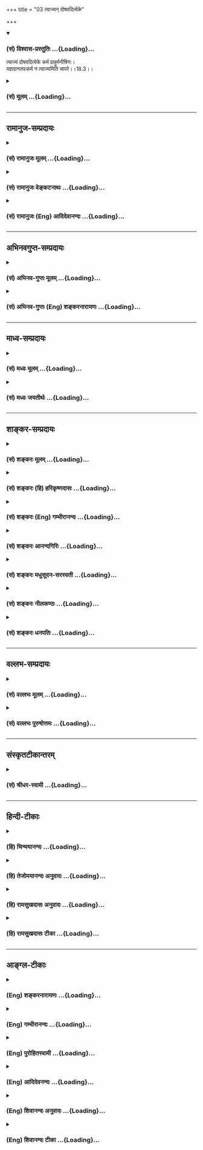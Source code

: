 +++
title = "03 त्याज्यन् दोषवदित्येके"

+++
<div class="js_include" newlevelforh1="3" title="(सं) विश्वास-प्रस्तुतिः" unfilled url="/purANam/mahAbhAratam/06-bhIShma-parva/02-bhagavad-gItA-parva/saMskRtam/vishvAsa-prastutiH/18_moxa-saMnyAsa-yogaH/03_tyAjyan_doShavadi.md">
<details open><summary><h3>(सं) विश्वास-प्रस्तुतिः ...{Loading}...</h3></summary>

त्याज्यं दोषवदित्येके कर्म प्राहुर्मनीषिणः।  
यज्ञदानतपःकर्म न त्याज्यमिति चापरे।।18.3।।
</details>
</div>
<div class="js_include collapsed" newlevelforh1="3" title="(सं) मूलम्" unfilled url="/purANam/mahAbhAratam/06-bhIShma-parva/02-bhagavad-gItA-parva/saMskRtam/mUlam/18_moxa-saMnyAsa-yogaH/03_tyAjyan_doShavadi.md">
<details><summary><h3>(सं) मूलम् ...{Loading}...</h3></summary>

त्याज्यं दोषवदित्येके कर्म प्राहुर्मनीषिणः।  
यज्ञदानतपःकर्म न त्याज्यमिति चापरे।।18.3।।
</details>
</div>


_________________
## रामानुज-सम्प्रदायः
<div class="js_include collapsed" newlevelforh1="3" title="(सं) रामानुजः मूलम्" unfilled url="/purANam/mahAbhAratam/06-bhIShma-parva/02-bhagavad-gItA-parva/saMskRtam/rAmAnujaH/mUlam/18_moxa-saMnyAsa-yogaH/03_tyAjyan_doShavadi.md">
<details><summary><h3>(सं) रामानुजः मूलम् ...{Loading}...</h3></summary>

।।18.3।। एके मनीषिणः कापिला वैदिकाः च तन्मतानुसारिणो रागादि**दोषवद्**
बन्धकत्वात् सर्वं यज्ञादिकं कर्म मुमुक्षुणा **त्याज्यम्** इति आहुः।
**अपरे** पण्डिता यज्ञादिकं **कर्म न त्याज्यम्** इति प्राहुः।

</details>
</div>
<div class="js_include collapsed" newlevelforh1="3" title="(सं) रामानुजः वेङ्कटनाथः" unfilled url="/purANam/mahAbhAratam/06-bhIShma-parva/02-bhagavad-gItA-parva/saMskRtam/rAmAnujaH/venkaTanAthaH/18_moxa-saMnyAsa-yogaH/03_tyAjyan_doShavadi.md">
<details><summary><h3>(सं) रामानुजः वेङ्कटनाथः ...{Loading}...</h3></summary>

  
  
।।18.3।। एवंकाम्यानाम् \[18।2\] इति श्लोकेन फलविरोधतदभावद्वारा विरोधो
दर्शितः। अथत्याज्यं दोषवत् इति श्लोकेन स्वरूपतो दोषयोगतदभावाभ्यां
प्रत्यवायत्वादिमुखेन विवादः प्रदर्श्यते -- वैधहिंसाऽपि
कापिलैर्निषिद्धत्वेन दोषतयाऽङ्गीक्रियते।
यथोक्तमीश्वरकृष्णेनदृष्टवदानुश्रविकः स ह्यविशुद्धः क्षयातिशययुक्तः इति।
उक्तं च पञ्चशिखाचार्यैः -- स्वल्पः सङ्करः सुपरिहरः सप्रत्यवमर्शः इति।
अतो वैधहिंसा पुरुषस्य दोषमावक्ष्यति; कतोश्चोपकरिष्यतीति तन्मतम्। अतःएके
इति शब्देन सामान्यतो निर्दिष्टावादिनःदोषवत् इति
हेत्वन्वयादिसामर्थ्याद्दोषाख्यदृष्टान्तोक्तिबलाद्वा विशेषतो व्यज्यन्त
इत्याहकापिला वैदिकाश्च तन्मतानुसारिण इति। एतेन
सर्वकर्मस्वरूपसन्न्यासवादिनां मतमपि वेदबाह्यत्वेन
दर्शितम्। रागादिदोषवदिति -- रागादयो दोषा बन्धका इति
सर्वसैद्धान्तिकसम्मतत्वात्तदुदाहरणम् यद्वा कर्मैव रागादिदोषवत् अत एव
बन्धकमित्यभिप्रायः। अस्यां योजनायामादिशब्दो हिंसादिकमपि संगृह्णाति। सर्वं
यज्ञादिकं कर्मेति -- कर्मशब्दोऽत्र सामान्यविषयोऽपियज्ञदानतपःकर्म न
त्याज्यम् इति पक्षान्तरे विशेषणाच्छास्त्रचोदितविषयः तत्र च
विशेषकाभावात्काम्यविषयत्वे पौनरुक्त्याच्च सर्वविषय इति भावः।
सर्वैस्त्याज्यत्वे तद्विधायकस्य
शास्त्रस्याप्रामाण्यप्रसङ्गात्मुमुक्षुणेति विशेषितम्। अपरशब्दोऽत्र
स्वमतानुसारिविषयः। यज्ञदानतपःकर्म न त्याज्यं कार्यमेव तत् \[18।5\] इति हि
स्वमतं वक्ष्यत इत्यभिप्रायेणाऽऽहपण्डिता इति त्याज्योपादेयविभागतत्त्वविद
इत्यर्थः।  
  

</details>
</div>
<div class="js_include collapsed" newlevelforh1="3" title="(सं) रामानुजः (Eng) आदिदेवानन्दः" unfilled url="/purANam/mahAbhAratam/06-bhIShma-parva/02-bhagavad-gItA-parva/saMskRtam/rAmAnujaH/english/AdidevAnandaH/18_moxa-saMnyAsa-yogaH/03_tyAjyan_doShavadi.md">
<details><summary><h3>(सं) रामानुजः (Eng) आदिदेवानन्दः ...{Loading}...</h3></summary>

18.3 Some sages, viz., the adherents of Kapila and those Vaidikas who
agree with his creed, contend that all acts such as sacrifices etc.,
should be renounced by aspirants for release, as they bind even as
desires and other similar defects tend to bind. Other learned men say
that acts like sacrifices etc., should not be renounced.

</details>
</div>


_________________
## अभिनवगुप्त-सम्प्रदायः
<div class="js_include collapsed" newlevelforh1="3" title="(सं) अभिनव-गुप्तः मूलम्" unfilled url="/purANam/mahAbhAratam/06-bhIShma-parva/02-bhagavad-gItA-parva/saMskRtam/abhinava-guptaH/mUlam/18_moxa-saMnyAsa-yogaH/03_tyAjyan_doShavadi.md">
<details><summary><h3>(सं) अभिनव-गुप्तः मूलम् ...{Loading}...</h3></summary>

।।18.3।। No commentary.

</details>
</div>
<div class="js_include collapsed" newlevelforh1="3" title="(सं) अभिनव-गुप्तः (Eng) शङ्करनारायणः" unfilled url="/purANam/mahAbhAratam/06-bhIShma-parva/02-bhagavad-gItA-parva/saMskRtam/abhinava-guptaH/english/shankaranArAyaNaH/18_moxa-saMnyAsa-yogaH/03_tyAjyan_doShavadi.md">
<details><summary><h3>(सं) अभिनव-गुप्तः (Eng) शङ्करनारायणः ...{Loading}...</h3></summary>

18.3 Tyajyam etc. The harmful : that which is connected with sin,
becuase it consists of act of injury etc. Such an action must be
relinished and not all aciton that has auspicious result. In this way
certain persons-as if they are attached (as domesticated animals do ) to
the house of the Sankhyas - think of a distinction is relinishing. But
there are other learned persons who put on the coat of the Mimamsakas
and who, basing exclusively the scriptures, classify what action to be
performed and what action not to be performed . They opine : The act of
killing that constitutes the technical aspect of execution of a
sacrifice is \[in fact\] not an act of injury at all in view of the
principles, like 'The action intended for sacrifice is indeed known from
the scripture only' - (SB, IV, i, 2) and 'Therefore the act of injury
known from the Vedas' etc. - (SV, I, i, 2.23) For, the general rule
'Don't injure' is annulled in this case. But, at the same time the
Syena-sacrifice etc., is an act of killing. Becuase, 'The injunctive
suffix does not prescribe what falls within the purveiw of fruit of an
action of the injunction.' \[SV, I, i, 2.222). Therefore other \[Vedic\]
sacrifices one should not relinish eventhough they are connected with an
act of injury.

</details>
</div>


_________________
## माध्व-सम्प्रदायः
<div class="js_include collapsed" newlevelforh1="3" title="(सं) मध्वः मूलम्" unfilled url="/purANam/mahAbhAratam/06-bhIShma-parva/02-bhagavad-gItA-parva/saMskRtam/madhvaH/mUlam/18_moxa-saMnyAsa-yogaH/03_tyAjyan_doShavadi.md">
<details><summary><h3>(सं) मध्वः मूलम् ...{Loading}...</h3></summary>

।।18.3।। मनीषिण इत्युक्तत्वात्पूर्वपक्षोऽपि ग्राह्य एव। फलत्यागेन त्यागो
विवक्षितः। यज्ञादेस्तत्पक्षे। यस्तु कर्मफलत्यागी \[18।11\] इति च
वक्ष्यति। अत एक एवायं पक्षः।

</details>
</div>
<div class="js_include collapsed" newlevelforh1="3" title="(सं) मध्वः जयतीर्थः" unfilled url="/purANam/mahAbhAratam/06-bhIShma-parva/02-bhagavad-gItA-parva/saMskRtam/madhvaH/jayatIrthaH/18_moxa-saMnyAsa-yogaH/03_tyAjyan_doShavadi.md">
<details><summary><h3>(सं) मध्वः जयतीर्थः ...{Loading}...</h3></summary>

।।18.3।। त्याज्यं दोषवत् इत्यनेन हेयः कापिलानां पक्ष उपन्यस्त इति केचित्;
तदसदिति भावेनाऽऽह -- **मनीषिण** इति। पूर्वपक्षः पूर्वोपन्यस्तः पक्षः।
ननुयज्ञदानतपःकर्म न त्याज्यं कार्यमेव तत् \[18।5\] इति
भगवन्मतविरुद्धोऽसौ कथं ग्राह्यः इत्यत आह -- **फलत्यागेने**ति।
फलत्यागाभिप्रायेण यज्ञादेस्त्यागो विवक्षितः; तत्पक्षे न स्वरूपतः।
कुतःमनीषिणः इति विशेषणादेव। अतो न भगवन्मतविरुद्धोऽसौ। कर्मत्यागशब्दः कथं
फलत्यागेनार्थेनार्थवानित्यत आह -- **यस्त्वि**ति। नन्वेवं सति
पूर्वोत्तरार्धोपन्यस्तयोः पक्षयोरविरोध आपद्यत इति चेत् सत्यं; इत्याह --
**अत** इति। अतो मनीषिपक्षत्वादेकोऽविरुद्धः। अयं पूर्वोत्तरार्धोपन्यस्तः
किन्त्वापापप्रतीतिमपेक्ष्य सन्देहबीजत्वेन विप्रतिपत्तिरियमुद्भावितेति
भावः।

</details>
</div>


_________________
## शाङ्कर-सम्प्रदायः
<div class="js_include collapsed" newlevelforh1="3" title="(सं) शङ्करः मूलम्" unfilled url="/purANam/mahAbhAratam/06-bhIShma-parva/02-bhagavad-gItA-parva/saMskRtam/shankaraH/mUlam/18_moxa-saMnyAsa-yogaH/03_tyAjyan_doShavadi.md">
<details><summary><h3>(सं) शङ्करः मूलम् ...{Loading}...</h3></summary>

।।18.3।। --,**त्याज्यं** त्यक्तव्यं **दोषवत्** दोषः अस्य अस्तीति दोषवत्।
किं तत् **कर्म** बन्धहेतुत्वात् सर्वमेव। अथवा; दोषः यथा रागादिः
त्यज्यते; तथा त्याज्यम् **इति एके कर्म** प्राहुः **मनीषिणः** पण्डिताः
साङ्ख्यादिदृष्टिम् आश्रिताः; अधिकृतानां कर्मिणामपि इति। तत्रैव
**यज्ञदानतपःकर्म ऩ त्याज्यम् इति च अपरे**।। कर्मिणः एव अधिकृताः; तान्
अपेक्ष्य एते विकल्पाः; न तु ज्ञाननिष्ठान् व्युत्थायिनः संन्यासिनः
अपेक्ष्य। ज्ञानयोगेन साङ्ख्यानां निष्ठा मया पुरा प्रोक्ता इति
कर्माधिकारात् अपोद्धृताः ये; न तान् प्रति चिन्ता।।  
  
ननु कर्मयोगेन योगिनाम् (गीता 3।3) इति अधिकृताः पूर्वं विभक्तनिष्ठाः अपि
इह सर्वशास्त्रार्थोपसंहारप्रकरणे यथा विचार्यन्ते; तथा साङ्ख्या अपि
ज्ञाननिष्ठाः विचार्यन्ताम् इति। न; तेषां मोहदुःखनिमित्तत्यागानुपपत्तेः।
न कायक्लेशनिमित्तं दुःखं साङ्ख्याः आत्मनि पश्यन्ति; इच्छादीनां
क्षेत्रधर्मत्वेनैव दर्शितत्वात्। अतः ते न कायक्लेशदुःखभयात् कर्म
परित्यजन्ति। नापि ते कर्माणि आत्मनि पश्यन्ति; येन नियतं कर्म मोहात्
परित्यजेयुः। गुणानां कर्म नैव किञ्चित्करोमि इति हि ते संन्यस्यन्ति।
सर्वकर्माणि मनसा संन्यस्य (गीता 5।13) इत्यादिभिः तत्त्वविदः
संन्यासप्रकारः उक्तः। तस्मात् ये अन्ये अधिकृताः कर्मणि अनात्मविदः; येषां
च मोहनिमित्तः त्यागः संभवति कायक्लेशभयाच्च; ते एव तामसाः त्यागिनः
राजसाश्च इति निन्द्यन्ते कर्मिणाम् अनात्मज्ञानां कर्मफलत्यागस्तुत्यर्थम्
सर्वारम्भपरित्यागी (गीता 14।25) मौनी संतुष्टो येन केनचित् (गीता 12।19)।
अनिकेतः स्थिरमतिः (गीता 12।19) इति गुणातीतलक्षणे च परमार्थसंन्यासिनः
विशेषितत्वात्। वक्ष्यति च निष्ठा ज्ञानस्य या परा (गीता 18।50) इति।
तस्मात् ज्ञाननिष्ठाः संन्यासिनः न इह विवक्षिताः। कर्मफलत्यागः एव
सात्त्विकत्वेन गुणेन तामसत्वाद्यपेक्षया संन्यासः उच्यते; न मुख्यः
सर्वकर्मसंन्यासः।।  
  
सर्वकर्मसंन्यासासंभवे च न हि देहभृता इति हेतुवचनात् मुख्य एव इति चेत्; न
हेतुवचनस्य स्तुत्यर्थत्वात्। यथा त्यागाच्छान्तिरनन्तरम् (गीता 12।12) इति
कर्मफलत्यागस्तुतिरेव यथोक्तानेकपक्षानुष्ठानाशक्तिमन्तम् अर्जुनम् अज्ञं
प्रति विधानात् तथा इदमपि न हि देहभृता शक्यम् (गीता 18।11) इति
कर्मफलत्यागस्तुत्यर्थम् न सर्वकर्माणि मनसा संन्यस्य नैव कुर्वन्न
कारयन्नास्ते इत्यस्य पक्षस्य अपवादः केनचित् दर्शयितुं शक्यः। तस्मात्
कर्मणि अधिकृतान् प्रत्येव एषः संन्यासत्यागविकल्पः। ये तु परमार्थदर्शिनः
साङ्ख्याः; तेषां ज्ञाननिष्ठायामेव सर्वकर्मसंन्यासलक्षणायाम् अधिकारः; न
अन्यत्र; इति न ते विकल्पार्हाः। तच्च उपपादितम् अस्माभिः वेदाविनाशिनम्
(गीता 2।21) इत्यस्मिन्प्रदेशे; तृतीयादौ च।। तत्र एतेषु विकल्पभेदेषु --,

</details>
</div>
<div class="js_include collapsed" newlevelforh1="3" title="(सं) शङ्करः (हि) हरिकृष्णदासः" unfilled url="/purANam/mahAbhAratam/06-bhIShma-parva/02-bhagavad-gItA-parva/saMskRtam/shankaraH/hindI/harikRShNadAsaH/18_moxa-saMnyAsa-yogaH/03_tyAjyan_doShavadi.md">
<details><summary><h3>(सं) शङ्करः (हि) हरिकृष्णदासः ...{Loading}...</h3></summary>

।।18.3।। कितने ही साङ्ख्यादि मतावलम्बी पण्डितजन कहते हैं कि जिसमें दोष हो
वह दोषवत् है। वह क्या है कि बन्धनके हेतु होनेके कारण सभी कर्म दोषयुक्त
हैं; इसलिये कर्म करनेवाले कर्माधिकारी मनुष्योंके लिये भी वे त्याज्य हैं;
अथवा जैसे रागद्वेष आदि दोष त्यागे जाते हैं; वैसे ही समस्त कर्म भी
त्याज्य हैं। इसी विषयमें दूसरे विद्वान कहते हैं कि यज्ञ; दान और तपरूप
कर्म त्याग करनेयोग्य नहीं हैं। ये सब विकल्प; कर्म करनेवाले
कर्माधिकारियोंको लक्ष्य करके ही किये गये हैं। समस्त भोगोंसे विरक्त
ज्ञाननिष्ट; संन्यासियोंको लक्ष्य करके नहीं। ( अभिप्राय यह कि )
साङ्ख्ययोगियोंकी निष्ठा ज्ञानयोगके द्वारा मैं पहले कह चुका हूँ इस प्रकार
जो,( संन्यासी ) कर्माधिकारसे अलग कर दिये गये हैं उनके विषयमें यहाँ कोई
विचार नहीं करना है। पू₀ -- कर्मयोगियोंकी निष्ठा कर्मयोगसे कही गयी है इस
कथनसे जिनकी निष्ठाका विभाग पहले किया जा चुका है; उन कर्माधिकारियोंके
सम्बन्धमें जिस प्रकार यहाँ गीताशास्त्रके उपसंहारप्रकरणमें फिर विचार किया
जाता है; वैसे ही; साङ्ख्यनिष्ठावाले संन्यासियोंके विषयमें भी तो किया जाना
उचित ही है। उ₀ -- नहीं; क्योंकि उनका त्याग मोह या दुःखके निमित्तसे
होनेवाला नहीं हो सकता। ( भगवान्ने क्षेत्राध्यायमें ) इच्छा और द्वेष
आदिको शरीरके ही धर्म बतलाया है इसलिये साङ्ख्यनिष्ठ संन्यासी शारीरिक
पीड़ाके निमित्तसे होनेवाले दुःखोंको आत्मामें नहीं देखते। अतः वे शारीरिक
क्लेशजन्य दुःखके भयसे कर्म नहीं छोड़ते। तथा वे आत्मामें कर्मोंका
अस्तित्त्व भी नहीं देखते; जिससे कि उनके द्वारा मोहसे नियत कर्मोंका
परित्याग किया जा सकता हो। सारे कर्म गुणोंके हैं; मैं कुछ भी नहीं करता
ऐसा समझकर ही वे कर्मसंन्यास करते हैं; क्योंकि सब कर्मोंको मनसे त्यागकर
इत्यादि वाक्योंद्वारा तत्त्वज्ञानियोंके संन्यासका प्रकार ( ऐसा ही )
बतलाया गया है। अतः जो अन्य आत्मज्ञानरहित कर्माधिकारी मनुष्य हैं जिनके
द्वारा मोहपूर्वक या शारीरिक क्लेशके भयसे कर्मोंका त्याग किया जाना सम्भव
है; वे ही तामस और राजस त्यागी हैं। ऐसा कहकर; आत्मज्ञानरहित
कर्माधिकारियोंके कर्मफलत्यागकी स्तुति करनेके लिये; उन राजसतामस
त्यागियोंकी निन्दा की जाती है। क्योंकि सर्वारम्भपरित्यागी मौनी संतुष्टो
येन केनचित् अनिकेतः स्थिरमतिः इत्यादि विशेषणोंसे ( बारहवें अध्यायमें )
और गुणातीतके लक्षणोंमें भी यथार्थ संन्यासीको पृथक् करके कहा गया है;
तथा,ज्ञानकी जो परानिष्ठा है इस प्रकरणमें भी यही बात कहेंगे; इसलिये यहाँ
यह विवेचन ज्ञाननिष्ठ संन्यासियोंके विषयमें नहीं है। कर्मफलत्याग (
रूपसंन्यास ) ही सात्त्विकतारूप गुणसे युक्त होनेके कारण यहाँ तामसराजस
त्यागकी अपेक्षा गौणरूपसे संन्यास कहा जाता है। यह ( सात्त्विक त्याग )
सर्वकर्मसंन्यासरूप मुख्य संन्यास नहीं,है। पू₀ -- न हि देहभृता इत्यादि
हेतुयुक्त कथनसे यह पाया जाता है कि स्वरूपसे सर्वकर्मोंका संन्यास असम्भव
है; अतः कर्मफलत्याग ही मुख्य संन्यास है। उ₀ -- यह कहना ठीक नहीं; क्योंकि
यह हेतुयुक्त कथन कर्मफलत्यागकी स्तुतिके लिये है। जिस प्रकार पूर्वोक्त
अनेक साधनोंका अनुष्ठान करनेमें असमर्थ और आत्मज्ञानरहित अर्जुनके लिये
विहित होनेके कारण,त्यागाच्छान्तिरनन्तरम् यह कहना कर्मफलत्यागकी
स्तुतिमात्र है। वैसे ही न हि देहभृता शक्यम् यह कहना भी कर्मफलत्यागकी
स्तुतिके लिये ही है। क्योंकि सब कर्मोंको मनसे छो़ड़कर न करता हुआ और न
कराता हुआ रहता है इस पक्षका अपवाद; किसीके द्वारा भी दिखलाया जाना सम्भव
नहीं है। सुतरां यह संन्यास और त्यागसम्बन्धी विकल्प; कर्माधिकारियोंके
विषयमें ही है। जो यथार्थ ज्ञानी साङ्ख्ययोगी हैं; उनका केवल
सर्वकर्मसंन्यासरूप ज्ञाननिष्ठामें ही अधिकार है; अन्यत्र नहीं; अतः वे
विकल्पके पात्र नहीं हैं। यही सिद्धान्त हमने वेदाविनाशिनम् इस श्लोककी
व्याख्यामें और तीसरे अध्यायके आरम्भमें सिद्ध किया है।

</details>
</div>
<div class="js_include collapsed" newlevelforh1="3" title="(सं) शङ्करः (Eng) गम्भीरानन्दः" unfilled url="/purANam/mahAbhAratam/06-bhIShma-parva/02-bhagavad-gItA-parva/saMskRtam/shankaraH/english/gambhIrAnandaH/18_moxa-saMnyAsa-yogaH/03_tyAjyan_doShavadi.md">
<details><summary><h3>(सं) शङ्करः (Eng) गम्भीरानन्दः ...{Loading}...</h3></summary>

18.3 Eke, some; manisinah, learned ones, subscribing to the views of the
Sankhyas and others; prahuh, say; that dosavat, beset with evil (as it
is);-What is it;- karma, action, all actions, becuase they are the cause
of bondage; tyajyam, should be given up even by those who are eligible
for actions (rites and duties). Or, it (action) is to be given up
dosavat, just as defects such as attachment etc. are renounced. Ca and,
in that very context; apare, others; (say) that yajana-dana-tapah-karma,
the practice of sacrifice, charity and auterity; na tyajyam, should not
be given up. These alternatives are with regard to only those who are
alified for action, but not with regard to the monks who are steadfast
in Knowledge and have gone beyond the stages of life. This discussion is
not concerned with those who are held to be outside the scope of
eligibility for action in the assertion (by the Lord), 'The
steadfastness in the Yoga of Knowledge by men of realization was spoken
of by Me in the days of yore' (see 3.3). Objection: Well, just as those
who are alified for rites and duties and who have their distinct
steadfastness are being considered here in the chapter summarizing the
entire scripture, though they have been dealt with earlier in
'৷৷.through the Yoga of Action for the yogis' (3.3), similarly, let even
the men of realization who are steadfast in Knowledge be considered
here. Reply: No, because it is not logical that their renunciation
should result from delusion and sorrow (cf. 7 and 8). The men of
realization do not perceive in the Self the sorrows arising from
physical torment; for it has been shown that desire etc. are attributes
only of the field (body) (see 13.6). Therefore, they do not renounce
action but of fear for physical trouble and pain. Nor do they perceive
actions in the Self, on account of which they should give up obligatory
duties out of delusion. In fact, they renounce with the conviction that
'action belongs to the organs' (see 3.28); 'I certainly do not do
anything' (see 5.8); for, the mode of renunciation of an enlightened
person was shown in, '৷৷.having given up all actions mentally' (5.13).
Therefore, those others who are alified for rites and duties, who are
unelightened about the Self, and for whom renunciation is possible out
of delusion and from fear of physical trouble, are alone condemned as
persons who, being possessed of tamas and rajas, resort to renunciation.
And this is done with a veiw to eulogizing the renunciation of the
results of rites and duties by the unenlightened men of action. Besides,
the men of renunciation in the real sense have been particularly pointed
out in, 'who has renounced ever undertaking,' 'who is silent, content
with anything, homeless, steadyminded' (12.16, 19), and also (while
determining) the characteristics of one who has transcended the gunas
(Chapter 14). The Lord will further say, '৷৷.which is the supreme
consummation of Knowledge' (50). Therefore the monks steadfast in
Knowledge are not intended to be spoken of here. It is only the
abandoning of the results of action which, by virtue of its being imbued
with the ality of sattva, is spoken of as sannyasa in contrast to the
renunciation of actions which is possessed of tamas etc.; it is not
sannyasa in the primary-sense-the renunciation of all actions.
Objection: According to the reason shown in the text, 'Since it is not
possible for one who holds on to a body to give up actions entirely'
(11), may it not be argued that the actions entirely' (11), may it not
be argued that the word sannyasa is certainly used in the primary sense
because it is impossible to abandon all works; Reply: No, for the next
adducing the reason is meant for eulogy. Just as, 'From renunciation
immediately (follows) Peace' (12.12), is a mere eulogy of renunciation
of the fruits of action, it having been enjoined on Arjuna who was
unenlightened and incapable of undertaking the various alternatives
(paths) as stated earlier, so also is this sentence, 'Since it is not
possible for one who holds on to a body to give up actions entirely'
(11), meant for eulogizing the renunciation of the resorts of all
actions. No one can point an exception to the proposition that 'having
given up all actions mentally, (the embodied man of self-control)
continues happily৷৷.without doing or causing (others) to do anything at
all' (see 5.13). Therefore these alternative veiws regarding sannyasa
and tyaga are concerned only with those who are alified for rites and
duties. But the enlightened ones who have realized the supreme Truth are
competent only for steadfastness in Knowledge, which is characterized by
renunciation of all actions; not for anything else. Hence, they do not
come within the purview of the alternative veiws. Thus has this been
pointed out by us in connection with the text, '৷৷.he who knows this One
as indestructible৷৷.' (2.21) as also in the beginning of the third
chapter.

</details>
</div>
<div class="js_include collapsed" newlevelforh1="3" title="(सं) शङ्करः आनन्दगिरिः" unfilled url="/purANam/mahAbhAratam/06-bhIShma-parva/02-bhagavad-gItA-parva/saMskRtam/shankaraH/AnandagiriH/18_moxa-saMnyAsa-yogaH/03_tyAjyan_doShavadi.md">
<details><summary><h3>(सं) शङ्करः आनन्दगिरिः ...{Loading}...</h3></summary>

।।18.3।। काम्यानि वर्जयित्वा नित्यनैमित्तिकानि फलाभिलाषादृते
कर्तव्यानीत्युक्तं पक्षं प्रतिपक्षनिराशेन द्रढयितुं विप्रतिपत्तिमाह --
**त्याज्यमिति।** कर्मणः सर्वस्य दोषवत्त्वे हेतुमाह -- **बन्धेति।**
दोषवदित्येतद्दृष्टान्तत्वेन व्याचष्टे -- **अथवेति।**
कर्मण्यनधिकृतानामकर्मिणामेव कर्म त्याज्यं कर्मिणां तत्त्यागे
प्रत्यवायादित्याशङ्क्याह -- **अधिकृतानामिति।** नहि तेषामपि कर्म त्यजतां
प्रत्यवायो हिंसादियुक्तस्य कर्मणोऽनुष्ठाने परं प्रत्यवायादिति भावः।
साङ्ख्यादिपक्षसमाप्तावितिशब्दः। मीमांसकपक्षमाह -- **तत्रैवेति।**
कर्माधिकृतेष्वेवेति यावत्। कर्म नित्यं नैमित्तिकं च। काम्यानां
कर्मणामित्यारभ्य श्लोकाभ्यां कर्मिणोऽकर्मिणोऽधिकृताननधिकृतांश्चापेक्ष्य
दर्शितविकल्पानां प्रवृत्तिरित्याशङ्क्याह -- **कर्मिण इति।**
एवकारव्यवच्छेद्यमाह -- **नत्विति।** तदेव स्फुटयति -- **ज्ञानेति।**
कर्माधिकृतानां ज्ञाननिष्ठातो विभक्तनिष्ठावत्त्वेन पूर्वोक्तानामपि
शास्त्रार्थोपसंहारे पुनर्विचार्यत्ववज्ज्ञाननिष्ठानामपि
विचार्यत्वमत्राविरुद्धमिति शङ्कते -- **नन्विति।** साङ्ख्यानां
परमार्थज्ञाननिष्ठानां नात्र विचार्यतेत्युत्तरमाह -- **न तेषामिति।** ननु
तेषामपि स्वात्मनि क्लेशदुःखादि पश्यतां तदनुरोधेन
राजसकर्मत्यागसिद्धेर्विचार्यत्वं नेत्याह -- **न कायेति।** तत्र
क्षेत्राध्यायोक्तं हेतूकरोति -- **इच्छादीनामिति।** स्वात्मनि
साङ्ख्यादीनां क्लेशाद्यप्रतीतौ फलितमाह -- **अत इति।** ननु तेषां
क्लेशाद्यदर्शनेऽपि स्वात्मनि कर्माणि पश्यतां तत्त्यागो युक्तस्तेषां
कायक्लेशादिकरत्वान्नेत्याह -- **नापीति।** अज्ञानां
मोहमाहात्म्यान्नियतमपि कर्म त्यक्तुं न तत्त्वविदां स्वात्मनि
कर्मादर्शनेन तत्त्यागे हेत्वभावादिति मत्वाह -- **मोहादिति।** कथं तर्हि
तेषामात्मनि कर्माण्यपश्यतां प्राप्त्यभावे तत्त्यागः संन्यासस्तत्राह --
**गुणानामिति।** अविवेकप्राप्तानां कर्मणां त्यागस्तत्त्वविदामित्युक्तं
स्मारयन्नप्राप्तप्रतिषेधं प्रत्यादिशति -- **सर्वेति।**
तत्त्वविदामत्राविचार्यत्वे फलितमाह -- **तस्मादिति।** येऽनात्मविदस्त
एवेत्युत्तरत्र संबन्धः। कर्मण्यधिकृतानामनात्मविदां कर्मत्यागसंभावनां
दर्शयति -- **येषां चेति।** तन्निन्दा कुत्रोपयुक्तेत्याशङ्क्याह --
**कर्मिणामिति।** किञ्च परमार्थसंन्यासिनां प्रशस्यत्वोपलम्भान्न
निन्दाविषयत्वमित्याह -- **सर्वेति।** किंचात्रापि सिद्धिं प्राप्तो
यथेत्यादिना ज्ञाननिष्ठाया वक्ष्यमाणत्वात्तद्वतां नेह,विचार्यतेत्याह --
**वक्ष्यतीति।** कर्माधिकृतानामेवात्र विवक्षितत्वं न
ज्ञाननिष्ठानामित्युपसंहरति -- **तस्मादिति।** ननु संन्यासशब्देन
सर्वकर्मसंन्यासस्य ग्राह्यत्वात्तथाविधसंन्यासिनामिह विवक्षितत्वं
प्रतिभाति तत्राह -- **कर्मेति।** संन्यासशब्देन मुख्यस्यैव संन्यासस्य
ग्रहणं गौणमुख्ययोर्मुख्ये कार्यसंप्रत्ययादन्यथा तदसंभवे
हेतूक्तिवैयर्थ्यादप्राप्तप्रतिषेधादिति शङ्कते -- **सर्वेति।** नेदं
हेतुवचनं सर्वकर्मसंन्याससंभवसाधकं कर्मफलत्यागस्तुतिपरत्वादिति परिहरति --
**नेत्यादिना।** एतदेव दृष्टान्तेन स्पष्टयति -- **यथेति।** दृष्टान्तेऽपि
यथाश्रुतार्थत्वं किं न स्यादित्याशङ्क्याह -- **यथोक्तेति।** नहि
फलत्यागादेव ज्ञानं विना मुक्तिर्युक्ता
मुक्तेर्ज्ञानैकाधीनत्वसाधकश्रुतिस्मृतिविरोधादद्वेष्टेत्यादिना चानन्तरमेव
ज्ञानसाधनविधानानर्थक्यादतस्त्यागस्तुतिरेवात्र ग्राह्येत्यर्थः।
दृष्टान्तगतमर्थं दार्ष्टान्तिके योजयति -- **तथेति।**
प्रागुक्तपक्षापवादविवक्षया हेतूक्तेर्मुख्यार्थत्वमेव किं न
स्यादित्याशङ्क्य तदपवादे हेत्वभावान्मैवमित्याह -- **न** **सर्वेति।** न
चेयमेव हेतूक्तिस्तदपवादिकान्यथासिद्धेरुक्तत्वादिति भावः।
मुख्यसंन्यासापवादासंभवे संन्यासत्यागविकल्पस्य कथं सावकाशतेत्याशङ्क्याह
-- **तस्मादिति।** ज्ञाननिष्ठान्प्रत्युक्तविकल्पानुपपत्तौ कुत्र
तेषामधिकारस्तत्राह -- **ये त्विति।** संन्यासिनां विकल्पानर्हत्वेन
ज्ञाननिष्ठायामेवाधिकारस्य भूयःसु प्रदेशेषु साधितत्वान्न
साधनीयत्वापेक्षेत्याह -- **तथेति।**

</details>
</div>
<div class="js_include collapsed" newlevelforh1="3" title="(सं) शङ्करः मधुसूदन-सरस्वती" unfilled url="/purANam/mahAbhAratam/06-bhIShma-parva/02-bhagavad-gItA-parva/saMskRtam/shankaraH/madhusUdana-sarasvatI/18_moxa-saMnyAsa-yogaH/03_tyAjyan_doShavadi.md">
<details><summary><h3>(सं) शङ्करः मधुसूदन-सरस्वती ...{Loading}...</h3></summary>

।।18.3।। अधुना द्वितीयप्रश्नप्रतिवचनाय संन्यासत्यागशब्दार्थस्य त्रैविध्यं
निरूपयितुं तत्र विप्रतिपत्तिमाह -- त्याज्यमिति। सर्वं कर्म
बन्धहेतुत्वात् दोषवद्दुष्टमतः कर्माधिकृतैरपि कर्म त्याज्यमेवेत्येके
मनीषिणः प्राहुः। यद्वा दोषवद्दोष इव यथा दोषो रागादिस्त्यज्यते तद्वत्कर्म
त्याज्यमनुत्पन्नबोधैरनुत्पन्नविविदिषैः कर्माधिकारिभिरपीत्यकेः पक्षः।
अत्र द्वितीयः पक्षः कर्माधिकारिभिरन्तःकरणशुद्धिद्वारा
विविदिषोत्पत्त्यर्थं यज्ञदानतपःकर्म न त्याज्यमिति चापरे मनीषिणः प्राहुः।

</details>
</div>
<div class="js_include collapsed" newlevelforh1="3" title="(सं) शङ्करः नीलकण्ठः" unfilled url="/purANam/mahAbhAratam/06-bhIShma-parva/02-bhagavad-gItA-parva/saMskRtam/shankaraH/nIlakaNThaH/18_moxa-saMnyAsa-yogaH/03_tyAjyan_doShavadi.md">
<details><summary><h3>(सं) शङ्करः नीलकण्ठः ...{Loading}...</h3></summary>

।।18.3।। इदमेव पक्षद्वयमाह -- **त्याज्यमिति।** एके मुख्याः मनीषिणो
मनोनिग्रहसमर्थाः परमात्मनि उत्पन्नविविदिषाणां पुरुषाणां दोषवत् रागादयो
यथा त्याज्यास्तद्वत् कर्म त्याज्यमिति प्राहुः। अपरे तु विविदिषार्थिना
यज्ञादिकं न त्याज्यमिति वा प्राहुरित्यनुवर्तते। तथा च द्विविधाः श्रुतय
उपलभ्यन्तेन कर्मणा न प्रजया धनेन त्यागेनैके अमृतत्वमानशुःकुर्वन्नेवेह
कर्माणि जिजीविषेच्छतं समाः इत्याद्याः। अविद्वद्विषयमेवैतत्पक्षद्वयम्।
विदुषां तु कर्मसु प्रवृत्तिकारणस्याज्ञानस्य नष्टत्वात्स्वतःसिद्ध एव
त्याग इति न तान्प्रति कर्मविधिर्वा तत्त्यागविधिर्वा प्रवर्तते। यथोक्तंन
कर्माणि त्यजेद्योगी कर्मभिस्त्यज्यते ह्यसौ इति।

</details>
</div>
<div class="js_include collapsed" newlevelforh1="3" title="(सं) शङ्करः धनपतिः" unfilled url="/purANam/mahAbhAratam/06-bhIShma-parva/02-bhagavad-gItA-parva/saMskRtam/shankaraH/dhanapatiH/18_moxa-saMnyAsa-yogaH/03_tyAjyan_doShavadi.md">
<details><summary><h3>(सं) शङ्करः धनपतिः ...{Loading}...</h3></summary>

।।18.3।। काम्यानि वर्जयित्वा नित्यनैमित्तिकानि फलाभिसंधि विना
कर्तव्यानीत्युक्तं पक्षं प्रतिक्षनिरासेन द्रढयितुं विप्रतिपत्तिमाह --
स्याज्यमिति। दोषाऽस्यास्तीति दोषवत् बन्धहेतुतत्वात्। सर्वमेव कर्म
त्याज्यं त्यक्तव्यं दोषो रागादिर्यथा त्यज्यते तद्वत्त्याज्यमिति वा। एके
मनीषिणो बुद्धमन्तः पण्डिताः साङ्ख्यदृष्टिमाश्रिता अधिकृतैः कर्मिभिरपि
सर्वं कर्मं त्याज्यमिति प्राहुः कथयन्ति। ननु अधिकृतानां कर्मिणां
कर्मत्यागं प्रत्यवायजनकं कथं प्राहुरितिचेत् हिंसादियुक्तकर्मत्यागे
तेषामपि प्रत्यवायाभावं तदनुष्ठानं परं प्रत्यवायं चाभिप्रेत्येति गृहाण।
परे मीमांसकदृष्टिमाश्रिता यज्ञदानतपःकर्म न त्याज्यम्अग्नीषोमीयं
पशुमालमेत इत्यादिविधिबोधितहिंसातिरिक्तहिंसानिषेषेन हिंस्यात्सर्वाभूतानि
इति वाक्यस्य सार्थक्याद्विधिबोधितं कर्म न प्रत्यवायावहं प्रत्युत
विहितत्यागएव प्रत्यवायावह इत्यतः सर्वं कर्म न त्यक्तव्यमिति प्राहुः।
अधिकृतान्कर्मिण एवापेक्ष्यैते विकल्पाः नतु ज्ञाननिष्ठान्
त्यक्तसर्वपरिग्रहान्। ज्ञानयोगेन साङ्ख्यानां निष्ठा मया प्रोक्तेति
कर्मधिकारविनिर्मुक्तान् संन्याससिनोपेक्ष्य। ननु कर्मयोगेन
योगनामित्यधिकृताः कर्म कुर्वन्तः पूर्वं विभक्तनिष्ठा अपि इह
शास्त्रोसंहारप्रकरणं यथा विचार्यन्ते तथा साङ्ख्या अपि ज्ञाननिष्ठा
विचार्यन्ताम्। एवंच संन्यासिनोपेक्ष्य नत्वेते विकल्पा
इत्युक्तमनुपपन्नमितिचेन्न गुणानां कर्म। नैव
किंचित्करोमीतिकर्माण्यत्मन्यपश्यन्त इत्यादिनि च क्षेत्रधर्मत्वेनैव
पश्यन्तो नियतं कर्म मोहात्परित्यजन्ति कायक्लेशदुःखभयाद्वा कर्म
परित्यजन्तीति वक्तुमशक्यत्वेन तेषां
मोहदुःखनिमित्तत्यागानुपपत्तेः। सर्वकर्माणि मनसा सन्यस्यास्ते सुखं वशी।
नवद्वारे पुरे देही नैव कुर्वन्न कारयन् इत्यादिभिस्तत्त्विदां
संन्यासप्रकारस्योक्तत्वाच्च। ननूदाहृतवचने मनसेत्युक्तत्वात् न
कायिकादीनां संन्यासः; सर्वकर्माणीति विशेषितत्वात्सर्वेषामिति चेन्न।
मानसानामेव सर्वेषामिति तदर्थात्। कायादिव्यापाराणां कारणानि
वर्जयित्वाऽन्यानि सर्वाणि कर्माणि मनसा संन्यस्येति भगवतोक्तो न जीवत
इतिचेन्न। नवद्वारे पुरे देही आस्त इति
विशेषाणानुपपत्तेस्तस्मादुदाहृतवचनादिभिस्तत्त्वविदः
संन्यासप्रकारस्योक्तत्वात्। तेषां मोहादिनिमित्तित्यागानुपपत्तेश्च
कर्मिणामनात्मज्ञानां कर्मफलत्यागस्तुत्यर्थं ये कर्मण्यधिकृता,अनात्मविदो
येषां च मोहात्कायक्लेशभयाच्च त्यागः संभवति तमसास्त्यागिनो राजसाश्चेति
निन्द्यन्ते। मानापमानयोस्तुल्यस्तुल्यो मित्रारिपक्षयोः।
सर्वारम्भपरित्यागी गुणातीतः स उच्यते।। तुल्यनिन्दास्तुतिर्मौनी संतुष्टो
येनकेनचित्। अनिकेतः स्थिरमतिर्भक्तिमान्मे प्रियो नरः इत्यादिना
चतुर्दशद्वादशादौ परमार्तसंन्यासिनो विशेषित्वात्। ज्ञानस्य या परा
निष्ठेति वक्ष्यमाणत्वाच्च। ज्ञाननिष्ठाः संन्यासिनो नेह विवक्षिताः
किंत्वतत्त्वविदः संन्यासिनस्तामसत्वाद्यपेक्षया सात्त्विकत्वेन गुणेन
स्तूयन्ते। नचनहि देहभृता शक्यं त्यक्तुं कर्माण्यशेषतः िति हेतुवजनेन
मुख्या एवायं संन्यास इति भ्रमितव्यम्।
त्यागाच्छान्तिरनन्तरमितिवद्धेतुवजनस्तुत्यर्थत्वादिति संक्षेपः।

</details>
</div>


_________________
## वल्लभ-सम्प्रदायः
<div class="js_include collapsed" newlevelforh1="3" title="(सं) वल्लभः मूलम्" unfilled url="/purANam/mahAbhAratam/06-bhIShma-parva/02-bhagavad-gItA-parva/saMskRtam/vallabhaH/mUlam/18_moxa-saMnyAsa-yogaH/03_tyAjyan_doShavadi.md">
<details><summary><h3>(सं) वल्लभः मूलम् ...{Loading}...</h3></summary>

।।18.3।। एके त्वाहुस्त्याज्यं दोषवदिति। कर्ममात्रं
हिंसादिदोषवत्त्वात्त्याज्यमित्येके साङ्ख्याः मनीषिण इति युक्तिदर्शनात्
स्तौति। अपरे मीमांसका यज्ञदानतपःकर्म सफलमपि श्रुतत्वान्न
त्याज्यमित्याहुः। भ्रान्ता अप्येते एकांशतः समीचीनाः; यतः
कस्मिंश्चिदप्यंशे वेदं न परित्यजन्ति। यद्यपि पूर्वेऽपि न परित्यजन्ति
तथापि आपाततः प्रतीतिमादैयवमुपन्यस्तम् वस्तुतस्तुकाम्यानां
इत्युक्तेऽकाम्यानां विधानमित्यर्थादुक्तं भवतीति भावेन कवित्वं तेषूक्तम्।
अग्रे चविचक्षणाः इतिदोषवत् इत्युक्तेऽदोषवत्कार्यमिति मनीषिता
तत्रोक्तेति।

</details>
</div>
<div class="js_include collapsed" newlevelforh1="3" title="(सं) वल्लभः पुरुषोत्तमः" unfilled url="/purANam/mahAbhAratam/06-bhIShma-parva/02-bhagavad-gItA-parva/saMskRtam/vallabhaH/puruShottamaH/18_moxa-saMnyAsa-yogaH/03_tyAjyan_doShavadi.md">
<details><summary><h3>(सं) वल्लभः पुरुषोत्तमः ...{Loading}...</h3></summary>

  
  
।।18.3।। किञ्च -- त्याज्यमिति। एके मनस ईषिणो मनीषिणो विवेकिनः दोषवत् कर्म
ज्ञानादिसाधनरहितं त्याज्यमिति प्राहुः प्रकर्षेण प्रामाण्यादिना आहुः।
अपरे कर्मवादिनो मीमांसकाः यज्ञदानतपःकर्म न त्याज्यमित्याहुः;
विहितत्वात्। तस्माद्यज्ञं परमं वदन्ति \[महाना.17।10\] तस्माद्दानं परमं
वदन्ति \[महाना.17।5\] इति च तस्मात्तपः परमं वदन्ति \[महाना.17।5\] इति च।
एतेन ते कर्मण एव ईश्वरत्वं वदन्त्यतस्तेऽपि न जानन्ति।  
  

</details>
</div>


_________________
## संस्कृतटीकान्तरम्
<div class="js_include collapsed" newlevelforh1="3" title="(सं) श्रीधर-स्वामी" unfilled url="/purANam/mahAbhAratam/06-bhIShma-parva/02-bhagavad-gItA-parva/saMskRtam/shrIdhara-svAmI/18_moxa-saMnyAsa-yogaH/03_tyAjyan_doShavadi.md">
<details><summary><h3>(सं) श्रीधर-स्वामी ...{Loading}...</h3></summary>

।।18.3।। अविदुषः फलत्यागमात्रमेव त्यागशब्दार्थो न कर्मत्याग इत्येतदेव
मतान्तरनिरासेन दृढीकर्तुं मतभेदं दर्शयति **--** **त्याज्यमिति।**
दोषवद्धिंसादिदोषवत्त्वेन बन्धकमिति हेतोः सर्वमपि कर्म त्याज्यमित्येके
साङ्ख्याः प्राहुर्मनीषिण इत्यस्यायं भावःन हिंस्यात्सर्वभूतानि इति निषेधः
पुरुषस्यानर्थहेतुर्हिंसेत्याह। अग्नीषोमीयं पशुमालभेत इत्यादिप्राकरणिको
विधिस्तु हिंसायाः क्रतूपकारकत्वमाह। अतो भिन्नविषयत्वेन
सामान्यविशेषन्यायागोचरत्वाद्बाध्यबाधकता नास्ति। द्द्रव्यसाध्येषु च
सर्वेष्वपि कर्मसु हिंसादेः संभवात्सर्वमपि कर्म त्याज्यमेवेति। तदुक्तम्
-- दृष्टवदानुश्रविकः स ह्यविशुद्धिक्षयातिशययुक्तः इति। अस्यार्थः --
उपायो ज्योतिष्टोमादिः सोऽपि दृष्टोपायवद्गुरुपाठादनुश्रूयत इत्यनुश्रवो
वेदस्तद्बोघितः। तत्राविशुद्धिर्हिंसा तया क्षयो विनाशः।
अग्निहोत्रज्योतिष्टोमादिजन्यस्वर्गेषु तारतम्यं च वर्तते। परोत्कर्षस्तु
सर्वान्दुःखीकरोति। अपरे तु मीमांसका यज्ञादिकं कर्म न त्याज्यमिति
प्राहुः। अयं भावःक्रत्वर्थापि सतीयं हिंसा पुरुषेणैव कर्तव्या सा
चान्योद्देशेनापि कृता पुरुषस्य प्रत्यवायहेतुरेव। तथाहि विधिर्विधेयस्य
तदुद्देशेनानुष्ठानं विधत्ते तादर्थ्यलक्षणत्वाच्छेषत्वस्य। नत्वेवं निषेधो
निषेधस्य तादर्थ्यमपेक्षते; प्राप्तिमात्रापेक्षितत्वात्।
अन्यथाज्ञानप्रमादादिकृते दोषाभावप्रसङ्गात्। तदेवं समानविषयत्वेन
सामान्यशास्त्रस्य विशेषेण बाधान्नास्ति दोषवत्त्वमतो नित्यं यज्ञादिकर्म न
त्याज्यमिति अनेन विधिनिषेधयोः समानबलता वार्यते सामान्यविशेषन्यायं
संप्रादयितुम्।

</details>
</div>


_________________
## हिन्दी-टीकाः
<div class="js_include collapsed" newlevelforh1="3" title="(हि) चिन्मयानन्दः" unfilled url="/purANam/mahAbhAratam/06-bhIShma-parva/02-bhagavad-gItA-parva/hindI/chinmayAnandaH/18_moxa-saMnyAsa-yogaH/03_tyAjyan_doShavadi.md">
<details><summary><h3>(हि) चिन्मयानन्दः ...{Loading}...</h3></summary>

।।18.3।। पूर्व श्लोक में निश्चयात्मक रूप से कहा गया था कि त्याग साधन है
और संन्यास साध्य है। साङ्ख्य सिद्धांत के समर्थकों का इस त्याग के विषय में
यह मत है कि समस्त कर्म दोषयुक्त होने के कारण त्याज्य हैं। उनके मतानुसार;
सभी कर्म वासनाएं उत्पन्न करते हैं; जो आत्मा को आच्छादित कर देती है। अत
कर्मों का सर्वथा त्याग करना चाहिए। परन्तु साङ्ख्य दर्शन के कुछ
व्याख्याकार कहते हैं कि केवल उन कर्मों का ही त्याग करना चाहिए; जो कामना
और स्वार्थ से प्रेरित होते हैं न कि सभी कर्म त्याज्य हैं। तत्त्वचिन्तक
मनीषी जनों का यह उपदेश है कि साधकों को काम्य और निषिद्ध कर्मों का त्याग
और कर्तव्य कर्मों का पालन करना चाहिए। सत्कर्मों के आचरण से ही मनुष्य का
चरित्र निर्माण होता है। इन व्याख्याकारों के अनुसार यज्ञ; दान और तपरूप
कर्म त्याज्य नहीं हैं। गीता के अध्येताओं को यह ज्ञात होना चाहिए कि भगवान्
श्रीकृष्ण अर्जुन को केवल दोषयुक्त कर्मों को ही त्यागने का उपदेश देते
हैं। उनका मनुष्य को आह्वान है कि उसको कर्म के द्वारा ही ईश्वर की भक्ति
करनी चाहिए। यह आध्यात्मिक साधना है। भगवान का निर्णय है कि अज्ञानी जनो को
कर्म करने चाहिये। उपर्युक्त विकल्पों के विषय में वे कहते हैं

</details>
</div>
<div class="js_include collapsed" newlevelforh1="3" title="(हि) तेजोमयानन्दः अनुवादः" unfilled url="/purANam/mahAbhAratam/06-bhIShma-parva/02-bhagavad-gItA-parva/hindI/tejomayAnandaH/anuvAdaH/18_moxa-saMnyAsa-yogaH/03_tyAjyan_doShavadi.md">
<details><summary><h3>(हि) तेजोमयानन्दः अनुवादः ...{Loading}...</h3></summary>

।।18.3।। कुछ मनीषी जन कहते हैं कि समस्त कर्म दोषयुक्त होने के कारण
त्याज्य हैं; और अन्य जन कहते हैं कि यज्ञ, दान और तपरूप कर्म त्याज्य नहीं
हैं।।

</details>
</div>
<div class="js_include collapsed" newlevelforh1="3" title="(हि) रामसुखदासः अनुवादः" unfilled url="/purANam/mahAbhAratam/06-bhIShma-parva/02-bhagavad-gItA-parva/hindI/rAmasukhadAsaH/anuvAdaH/18_moxa-saMnyAsa-yogaH/03_tyAjyan_doShavadi.md">
<details><summary><h3>(हि) रामसुखदासः अनुवादः ...{Loading}...</h3></summary>

।।18.3।। श्रीभगवान् बोले -- कई विद्वान् काम्य-कर्मोंके त्यागको संन्यास
कहते हैं और कई विद्वान् सम्पूर्ण कर्मोंके फलके त्यागको त्याग कहते हैं।
कई विद्वान् कहते हैं कि कर्मोंको दोषकी तरह छोड़ देना चाहिये और कई
विद्वान् कहते हैं कि यज्ञ, दान और तप-रूप कर्मोंका त्याग नहीं करना
चाहिये।

</details>
</div>
<div class="js_include collapsed" newlevelforh1="3" title="(हि) रामसुखदासः टीका" unfilled url="/purANam/mahAbhAratam/06-bhIShma-parva/02-bhagavad-gItA-parva/hindI/rAmasukhadAsaH/TIkA/18_moxa-saMnyAsa-yogaH/03_tyAjyan_doShavadi.md">
<details><summary><h3>(हि) रामसुखदासः टीका ...{Loading}...</h3></summary>

।।18.3।।***व्याख्या --***  दार्शनिक विद्वानोंके चार मत हैं --,**1 --
काम्यानां कर्मणां न्यासं संन्यासं कवयो विदुः --** कई विद्वान् कहते हैं
कि काम्यकर्मोंके त्यागका नाम **संन्यास** है अर्थात् इष्टकी प्राप्ति और
अनिष्टकी निवृत्तिके लिये जो कर्म किये जाते हैं; उनका त्याग करनेका नाम
**संन्यास** है।  
  
**2 -- सर्वकर्मफलत्यागं प्राहुस्त्यागं विचक्षणाः --** कई विद्वान्
कहते हैं कि सम्पूर्ण कर्मोंके फलकी इच्छाका त्याग करनेका नाम **त्याग** है
अर्थात् फल न चाहकर कर्तव्यकर्मोंको करते रहनेका नाम **त्याग** है।  
  
**3 -- त्याज्यं दोष (टिप्पणी प₀ 870.1) वदित्येके कर्म
प्राहुर्मनीषिणः --** कई विद्वान् कहते हैं कि सम्पूर्ण कर्मोंको दोषकी तरह
छोड़ देना चाहिये।  
  
** 4 -- यज्ञदानतपःकर्म न त्याज्यमिति चापरे --** अन्य विद्वान् कहते
हैं कि दूसरे सब कर्मोंका भले ही त्याग कर दें; पर यज्ञ; दान और तपरूप
कर्मोंका त्याग नहीं करना चाहिये। उपर्युक्त चारों मतोंमें दो विभाग दिखायी
देते हैं -- पहला और तीसरा मत **संन्यास**(साङ्ख्ययोग) का है तथा दूसरा और
चौथा मत **त्याग**(कर्मयोग) का है। इन दो विभागोंमें भी थोड़ाथोड़ा अन्तर
है। पहले मतमें केवल काम्यकर्मोंका त्याग है और तीसरे मतमें कर्ममात्रका
त्याग है। ऐसे ही दूसरे मतमें कर्मोंके फलका त्याग है और चौथे मतमें यज्ञ;
दान और तपरूप कर्मोंके त्यागका निषेध है। दार्शनिकोंके उपर्युक्त चार
मतोंमें क्याक्या कमियाँ हैं और उनकी अपेक्षा भगवान्के मतमें क्याक्या
विलक्षणताएँ हैं; इसका विवेचन इस प्रकार है --,**1 -- काम्यानां कर्मणां
न्यासं संन्यासम् --** संन्यासके इस पहले मतमें केवल काम्यकर्मोंका त्याग
बताया गया है परन्तु इसके अलावा भी नित्य; नैमित्तिक आदि आवश्यक
कर्तव्यकर्म बाकी रह जाते हैं **(टिप्पणी प₀ 870.2)**। अतः यह मत पूर्ण
नहीं है क्योंकि इसमें न तो कर्तृत्वका त्याग बताया है और न स्वरूपमें
स्थिति ही बतायी है। परन्तु भगवान्के मतमें कर्मोंमें कर्तृत्वाभिमान नहीं
रहता और स्वरूपमें स्थिति हो जाती है जैसे -- इसी अध्यायके सत्रहवें
श्लोकमें जिसमें अहंकृतभाव नहीं है और जिसकी बुद्धि कर्मफलमें लिप्त नहीं
होती -- ऐसा कहकर कर्तृत्वाभिमानका त्याग बताया है और अगर वह सम्पूर्ण
प्राणियोंको मार दे; तो भी न मारता है; न बँधता है -- ऐसा कहकर स्वरूपमें
स्थिति बतायी है।  
  
**2 -- त्याज्यं दोषवदित्येके --** संन्यासके इस दूसरे मतमें सब
कर्मोंको दोषकी तरह छोड़नेकी बात है। परन्तु सम्पूर्ण कर्मोंका त्याग कोई
कर ही नहीं सकता (गीता 3। 5) और कर्ममात्रका त्याग करनेसे जीवननिर्वाह भी
नहीं हो सकता (गीता 3। 8)। इसलिये भगवान्ने नित्य कर्मोंका स्वरूपसे त्याग
करनेको राजसतामस त्याग बताया है (18। 78)।  
  
**3 -- सर्वकर्मफलत्यागम् --** त्यागके इस पहले मतमें केवल फलका त्याग
बताया है। यहाँ फलत्यागके अन्तर्गत केवल कामनाके त्यागकी ही बात आयी है
**(टिप्पणी प₀ 871.1)**। ममताआसक्तिके त्यागकी बात इसके अन्तर्गत नहीं ले
सकते क्योंकि ऐसा लेनेपर दार्शनिकों और भगवान्के मतोंमें कोई अन्तर नहीं
रहेगा। भगवान्के मतमें कर्मकी आसक्ति और फलकी आसक्ति -- दोनोंके ही त्यागकी
बात आयी है -- **सङ्गं** त्यक्त्वा फलानि च **(गीता 18। 6)।**  
  
4 -- यज्ञदानतपःकर्म न त्याज्यम् -- **त्याग अर्थात् कर्मयोगके इस दूसरे
मतमें यज्ञ; दान और तपरूप कर्मोंका त्याग न करनेकी बात है। परन्तु इन
तीनोंके अलावा वर्ण; आश्रम; परिस्थिति आदिको लेकर जितने कर्म आते हैं; उनको
करने अथवा न करनेके विषयमें कुछ नहीं कहा गया है -- यह इसमें अधूरापन है।
भगवान्के मतमें इन कर्मोंका केवल त्याग ही नहीं करना चाहिये; प्रत्युत इनको
न करते हों; तो जरूर करना चाहिये और इनके अतिरिक्त तीर्थ; व्रत आदि
कर्मोंको भी फल एवं आसक्तिका त्याग करके करना चाहिये (18। 56)।  
  
***सम्बन्ध --***  पीछेके दो श्लोकोंमें दार्शनिक विद्वानोंके चार मत
बतानेके बाद अब भगवान् आगेके तीन श्लोकोंमें पहले त्यागके विषयमें अपना मत
बताते हैं।**

</details>
</div>


_________________
## आङ्ग्ल-टीकाः
<div class="js_include collapsed" newlevelforh1="3" title="(Eng) शङ्करनारायणः" unfilled url="/purANam/mahAbhAratam/06-bhIShma-parva/02-bhagavad-gItA-parva/english/shankaranArAyaNaH/18_moxa-saMnyAsa-yogaH/03_tyAjyan_doShavadi.md">
<details><summary><h3>(Eng) शङ्करनारायणः ...{Loading}...</h3></summary>

18.3. Certain wise men delcare that the harmful action is to be
relinished while others say that the actions of performing sacrifices,
giving gifts and observing austerities should not be relinished.

</details>
</div>
<div class="js_include collapsed" newlevelforh1="3" title="(Eng) गम्भीरानन्दः" unfilled url="/purANam/mahAbhAratam/06-bhIShma-parva/02-bhagavad-gItA-parva/english/gambhIrAnandaH/18_moxa-saMnyAsa-yogaH/03_tyAjyan_doShavadi.md">
<details><summary><h3>(Eng) गम्भीरानन्दः ...{Loading}...</h3></summary>

18.3 Some learned persons say that action, beset with evil (as it is),
should be given up, and others (say) that the practice of sacrifice,
charity and austertiy should not be given up.

</details>
</div>
<div class="js_include collapsed" newlevelforh1="3" title="(Eng) पुरोहितस्वामी" unfilled url="/purANam/mahAbhAratam/06-bhIShma-parva/02-bhagavad-gItA-parva/english/purohitasvAmI/18_moxa-saMnyAsa-yogaH/03_tyAjyan_doShavadi.md">
<details><summary><h3>(Eng) पुरोहितस्वामी ...{Loading}...</h3></summary>

18.3 Some philosophers say that all action is evil and should be
abandoned. Others that acts of sacrifice, benevolence and austerity
should not be given up.

</details>
</div>
<div class="js_include collapsed" newlevelforh1="3" title="(Eng) आदिदेवनन्दः" unfilled url="/purANam/mahAbhAratam/06-bhIShma-parva/02-bhagavad-gItA-parva/english/AdidevanandaH/18_moxa-saMnyAsa-yogaH/03_tyAjyan_doShavadi.md">
<details><summary><h3>(Eng) आदिदेवनन्दः ...{Loading}...</h3></summary>

18.3 Some sages say that all actions should be given up as evil; others
declare that works such as sacrifices, gifts and austerities should not
be given up.

</details>
</div>
<div class="js_include collapsed" newlevelforh1="3" title="(Eng) शिवानन्दः अनुवादः" unfilled url="/purANam/mahAbhAratam/06-bhIShma-parva/02-bhagavad-gItA-parva/english/shivAnandaH/anuvAdaH/18_moxa-saMnyAsa-yogaH/03_tyAjyan_doShavadi.md">
<details><summary><h3>(Eng) शिवानन्दः अनुवादः ...{Loading}...</h3></summary>

18.3 Some philosophers declare that actions should be abandoned as an
evil; while others (declare) that acts of sacrifice, gift and austerity
should not be relinished.

</details>
</div>
<div class="js_include collapsed" newlevelforh1="3" title="(Eng) शिवानन्दः टीका" unfilled url="/purANam/mahAbhAratam/06-bhIShma-parva/02-bhagavad-gItA-parva/english/shivAnandaH/TIkA/18_moxa-saMnyAsa-yogaH/03_tyAjyan_doShavadi.md">
<details><summary><h3>(Eng) शिवानन्दः टीका ...{Loading}...</h3></summary>

18.3 त्याज्यम् should be abandoned; दोषवत् (full of) as an evil; इति
thus; एके some; कर्म action; प्राहुः declare; मनीषिणः philosophers;
यज्ञदानतपःकर्म acts of sacrifice; gift and austerity; न not; त्याज्यम्
should be relinished; इति thus; च and; अपरे others.Commentary Some
philosophers who follow the doctrine of the Sankhyas declare that all
actions,should be abandoned as evil; even by those who are fit for Karma
Yoga.Doshavat As an evil All Karmas should be abandoned as involving
evil because they cause bondage or that they should be relinished like
passion and other such evil tendencies.Others declare that the acts of
sacrifice; gifts and austerities should not be given up by those who are
fit for Karma Yoga. These are the opinions of some; who are of great
understanding.Now listen to Me. I will settle this matter and will tell
thee how renunciation should be practised.The subject of the discourse
here is about the Karma Yogins only and not about those persons who have
gone beyond the path of Karma. It is with reference to the Karma Yogins
that these conflicting opinions are held and not with reference to the
Jnana Yogins or the Sannyasins who have risen above all worldly
concerns.

</details>
</div>
